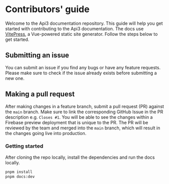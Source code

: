 # Contributors' guide

Welcome to the Api3 documentation repository. This guide will help you get
started with contributing to the Api3 documentation. The docs use [VitePress](https://vitepress.dev/), a Vue-powered static
site generator. Follow the steps below to get started.

## Submitting an issue

You can submit an issue if you find any bugs or have any feature requests.
Please make sure to check if the issue already exists before submitting a new
one.

## Making a pull request

After making changes in a feature branch, submit a pull request (PR) against the `main` branch.
Make sure to link the corresponding GitHub Issue in the PR description e.g.
`Closes #1`. You will be able to see the changes within a Firebase preview
deployment that is unique to the PR. The PR will be reviewed by the team and
merged into the `main` branch, which will result in the changes going live into
production.

### Getting started

After cloning the repo locally, install the dependencies and run the docs locally.

```bash
pnpm install
pnpm docs:dev
```
